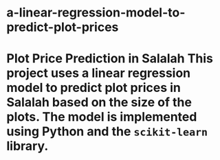 # a-linear-regression-model-to-predict-plot-prices
# Plot Price Prediction in Salalah  This project uses a linear regression model to predict plot prices in Salalah based on the size of the plots. The model is implemented using Python and the `scikit-learn` library.  
